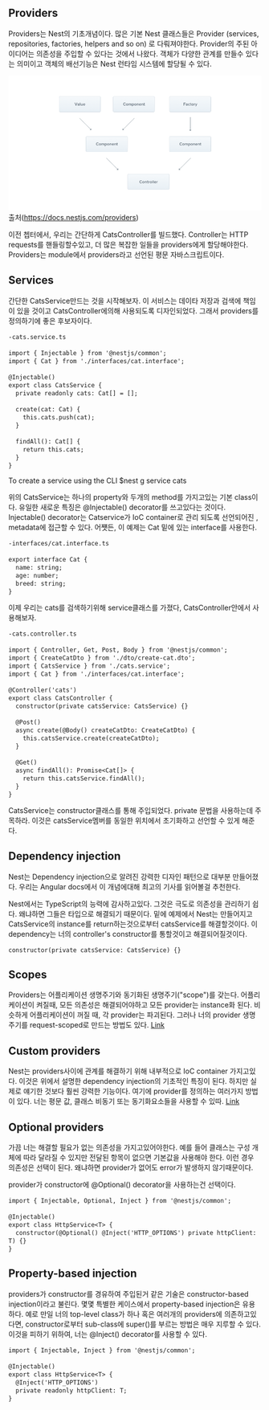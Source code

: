 Providers
---
Providers는 Nest의 기초개념이다. 많은 기본 Nest 클래스들은 Provider (services, repositories, factories, helpers and so on) 로 다뤄져야한다. Provider의 주된 아이디어는 의존성을 주입할 수 있다는 것에서 나왔다. 객체가 다양한 관계를 만들수 있다는 의미이고 객체의 배선기능은 Nest 런타임 시스템에 할당될 수 있다.

![Component](../../img/Components_1.png)
출처(https://docs.nestjs.com/providers)

이전 쳅터에서, 우리는 간단하게 CatsController를 빌드했다. Controller는 HTTP requests를 핸들링할수있고, 더 많은 복잡한 일들을 providers에게 할당해야한다.
Providers는 module에서 providers라고 선언된 평문 자바스크립트이다.


Services
---
간단한 CatsService만드는 것을 시작해보자. 이 서비스는 데이타 저장과 검색에 책임이 있을 것이고 CatsController에의해 사용되도록 디자인되었다.
그래서 providers를 정의하기에 좋은 후보자이다.


```
-cats.service.ts

import { Injectable } from '@nestjs/common';
import { Cat } from './interfaces/cat.interface';

@Injectable()
export class CatsService {
  private readonly cats: Cat[] = [];

  create(cat: Cat) {
    this.cats.push(cat);
  }

  findAll(): Cat[] {
    return this.cats;
  }
}
```
To create a service using the CLI
$nest g service cats

위의 CatsService는 하나의 property와 두개의 method를 가지고있는 기본 class이다.
유일한 새로운 특징은 @Injectable() decorator를 쓰고있다는 것이다.
Injectable() decorator는 Catservice가 IoC container로 관리 되도록 선언되어진 , metadata에 접근할 수 있다. 어쩃든, 이 예제는 Cat 밑에 있는 interface를 사용한다.

```
-interfaces/cat.interface.ts

export interface Cat {
  name: string;
  age: number;
  breed: string;
}
```
이제 우리는 cats를 검색하기위해 service클래스를 가졌다, CatsController안에서 사용해보자.

```
-cats.controller.ts

import { Controller, Get, Post, Body } from '@nestjs/common';
import { CreateCatDto } from './dto/create-cat.dto';
import { CatsService } from './cats.service';
import { Cat } from './interfaces/cat.interface';

@Controller('cats')
export class CatsController {
  constructor(private catsService: CatsService) {}

  @Post()
  async create(@Body() createCatDto: CreateCatDto) {
    this.catsService.create(createCatDto);
  }

  @Get()
  async findAll(): Promise<Cat[]> {
    return this.catsService.findAll();
  }
}
```
CatsService는 constructor클래스를 통해 주입되었다. private 문법을 사용하는데 주목하라. 이것은 catsService멤버를 동일한 위치에서 초기화하고 선언할 수 있게 해준다.

Dependency injection
---
Nest는 Dependency injection으로 알려진 강력한 디자인 패턴으로 대부분 만들어졌다. 우리는 Angular docs에서 이 개념에대해 최고의 기사를 읽어볼걸 추천한다.

Nest에서는 TypeScript의 능력에 감사하고있다. 그것은 극도로 의존성을 관리하기 쉽다. 왜냐하면 그들은 타입으로 해결되기 때문이다. 밑에 예제에서 Nest는 만들어지고 CatsService의 instance를 return하는것으로부터 catsService를 해결할것이다. 이 dependency는 너의 controller's constructor를 통할것이고 해결되어질것이다.

```
constructor(private catsService: CatsService) {}
```

Scopes
---
Providers는 어플리케이션 생명주기와 동기화된 생명주기("scope")를 갖는다. 어플리케이션이 켜질때, 모든 의존성은 해결되어야하고 모든 provider는 instance화 된다.
비슷하게 어플리케이션이 꺼질 때, 각 provider는 파괴된다. 그러나 너의 provider 생명주기를 request-scoped로 만드는 방법도 있다. [Link](https://docs.nestjs.com/fundamentals/injection-scopes)

Custom providers
---
Nest는 providers사이에 관계를 해결하기 위해 내부적으로 IoC container 가지고있다. 이것은 위에서 설명한 dependency injection의 기초적인 특징이 된다. 하지만 실제로 얘기한 것보다 훨씬 강력한 기능이다. 여기에 provider를 정의하는 여러가지 방법이 있다. 너는 평문 값, 클래스 비동기 또는 동기화요소들을 사용할 수 있따. [Link](https://docs.nestjs.com/fundamentals/custom-providers)

Optional providers
---
가끔 너는 해결할 필요가 없는 의존성을 가지고있어야한다. 예를 들어 클래스는 구성 개체에 따라 달라질 수 있지만 전달된 항목이 없으면 기본값을 사용해야 한다. 이런 경우 의존성은 선택이 된다. 왜냐하면 provider가 없어도 error가 발생하지 않기때문이다.

provider가 constructor에 @Optional() decorator을 사용하는건 선택이다.

```
import { Injectable, Optional, Inject } from '@nestjs/common';

@Injectable()
export class HttpService<T> {
  constructor(@Optional() @Inject('HTTP_OPTIONS') private httpClient: T) {}
}
```

Property-based injection
---
providers가 constructor를 경유하여 주입된거 같은 기술은 constructor-based injection이라고 불린다. 몇몇 특별한 케이스에서 property-based injection은 유용하다. 예로 만일 너의 top-level class가 하나 혹은 여러개의 providers에 의존하고있다면, constructor로부터 sub-class에 super()를 부르는 방법은 매우 지루할 수 있다. 이것을 피하기 위하여, 너는 @Inject() decorator를 사용할 수 있다. 

```
import { Injectable, Inject } from '@nestjs/common';

@Injectable()
export class HttpService<T> {
  @Inject('HTTP_OPTIONS')
  private readonly httpClient: T;
}
```


